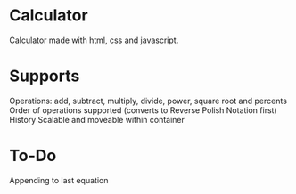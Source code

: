 # Calculator
Calculator made with html, css and javascript.

# Supports
Operations: add, subtract, multiply, divide, power, square root and percents
Order of operations supported (converts to Reverse Polish Notation first)
History
Scalable and moveable within container

# To-Do
Appending to last equation
